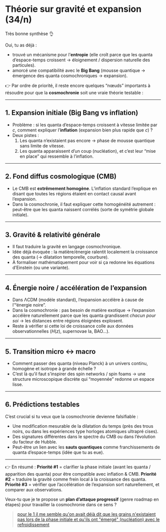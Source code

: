 # Théorie sur gravité et expansion (34/n)

Très bonne synthèse 👌

Oui, tu as déjà :

- trouvé un mécanisme pour l’**entropie** (elle croît parce que les quanta d’espace-temps croissent → éloignement / dispersion naturelle des particules).
- amorcé une compatibilité avec le **Big Bang** (mousse quantique → émergence des quanta cosmochroniques → expansion).

👉 Par ordre de priorité, il reste encore quelques “nœuds” importants à résoudre pour que la **cosmochronie** soit une vraie théorie testable :

---

## 1. Expansion initiale (Big Bang vs inflation)

- Problème : si les quanta d’espace-temps croissent à vitesse limitée par $c$, comment expliquer l’**inflation** (expansion bien plus rapide que $c$) ?
- Deux pistes :
    1. Les quanta n’existaient pas encore → phase de mousse quantique sans limite de vitesse.
    1. Les quanta apparaissent d’un coup (nucléation), et c’est leur “mise en place” qui ressemble à l’inflation.

---

## 2. Fond diffus cosmologique (CMB)

- Le CMB est **extrêmement homogène**. L’inflation standard l’explique en disant que toutes les régions étaient en contact causal avant l’expansion.
- Dans la cosmochronie, il faut expliquer cette homogénéité autrement : peut-être que les quanta naissent corrélés (sorte de symétrie globale initiale).

---

## 3. Gravité & relativité générale

- Il faut traduire la gravité en langage cosmochronique.
- Idée déjà évoquée : la matière/énergie ralentit localement la croissance des quanta (→ dilatation temporelle, courbure).
- À formaliser mathématiquement pour voir si ça redonne les équations d’Einstein (ou une variante).

---

## 4. Énergie noire / accélération de l’expansion

- Dans ΛCDM (modèle standard), l’expansion accélère à cause de l’“énergie noire”.
- Dans la cosmochronie : pas besoin de matière exotique → l’expansion accélère naturellement parce que les quanta grandissent _chacun pour soi_ → les distances entre régions éloignées explosent.
- Reste à vérifier si cette loi de croissance colle aux données observationnelles ($H(z)$, supernovae Ia, BAO…).

---

## 5. Transition micro ↔ macro

- Comment passer des quanta (niveau Planck) à un univers continu, homogène et isotrope à grande échelle ?
- C’est là qu’il faut s’inspirer des spin networks / spin foams → une structure microscopique discrète qui “moyennée” redonne un espace lisse.

---

## 6. Prédictions testables

C’est crucial si tu veux que la cosmochronie devienne falsifiable :

- Une modification mesurable de la dilatation du temps (près des trous noirs, ou dans les expériences type horloges atomiques ultrapré cises).
- Des signatures différentes dans le spectre du CMB ou dans l’évolution du facteur de Hubble.
- Peut-être un lien avec les **sauts quantiques** comme franchissements de quanta d’espace-temps (idée que tu as eue).

---
👉 En résumé :
**Priorité #1** = clarifier la phase initiale (avant les quanta / apparition des quanta) pour être compatible avec inflation & CMB.
**Priorité #2** = traduire la gravité comme frein local à la croissance des quanta.
**Priorité #3** = vérifier que l’accélération de l’expansion sort naturellement, et comparer aux observations.

Veux-tu que je te propose un **plan d’attaque progressif** (genre roadmap en étapes) pour travailler la cosmochronie dans ce sens ?

> [pour le 1 il me semble qu'on avait déjà dit que les grains n'existaient pas lors de la phase initiale et qu'ils ont "émergé" (nucléation) avec le refroidissement](../35/inflation-scenario.md)
